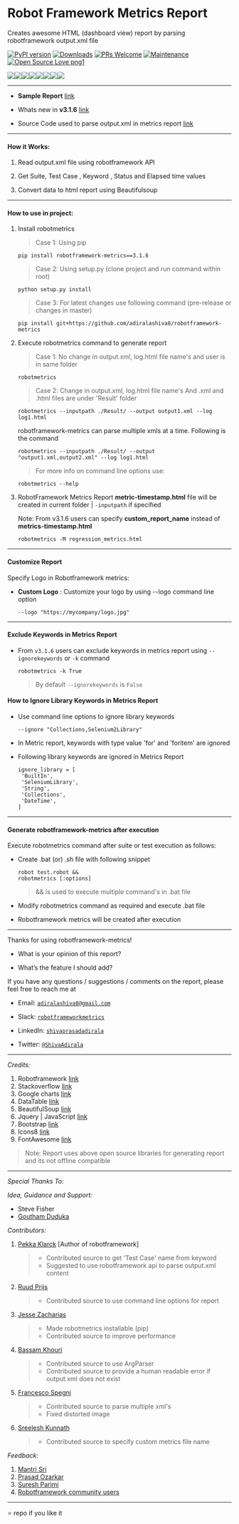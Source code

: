 # Robot Framework Metrics Report

Creates awesome HTML (dashboard view) report by parsing robotframework output.xml file

[![PyPI version](https://badge.fury.io/py/robotframework-metrics.svg)](https://badge.fury.io/py/robotframework-metrics)
[![Downloads](https://pepy.tech/badge/robotframework-metrics)](https://pepy.tech/project/robotframework-metrics)
[![PRs Welcome](https://img.shields.io/badge/PRs-welcome-brightgreen.svg?style=flat-square)](http://makeapullrequest.com)
[![Maintenance](https://img.shields.io/badge/Maintained%3F-yes-green.svg)](https://GitHub.com/Naereen/StrapDown.js/graphs/commit-activity)
[![Open Source Love png1](https://badges.frapsoft.com/os/v1/open-source.png?v=103)](https://github.com/ellerbrock/open-source-badges/)

[![](https://sourcerer.io/fame/adiralashiva8/adiralashiva8/robotframework-metrics/images/0)](https://sourcerer.io/fame/adiralashiva8/adiralashiva8/robotframework-metrics/links/0)[![](https://sourcerer.io/fame/adiralashiva8/adiralashiva8/robotframework-metrics/images/1)](https://sourcerer.io/fame/adiralashiva8/adiralashiva8/robotframework-metrics/links/1)[![](https://sourcerer.io/fame/adiralashiva8/adiralashiva8/robotframework-metrics/images/2)](https://sourcerer.io/fame/adiralashiva8/adiralashiva8/robotframework-metrics/links/2)[![](https://sourcerer.io/fame/adiralashiva8/adiralashiva8/robotframework-metrics/images/3)](https://sourcerer.io/fame/adiralashiva8/adiralashiva8/robotframework-metrics/links/3)[![](https://sourcerer.io/fame/adiralashiva8/adiralashiva8/robotframework-metrics/images/4)](https://sourcerer.io/fame/adiralashiva8/adiralashiva8/robotframework-metrics/links/4)[![](https://sourcerer.io/fame/adiralashiva8/adiralashiva8/robotframework-metrics/images/5)](https://sourcerer.io/fame/adiralashiva8/adiralashiva8/robotframework-metrics/links/5)[![](https://sourcerer.io/fame/adiralashiva8/adiralashiva8/robotframework-metrics/images/6)](https://sourcerer.io/fame/adiralashiva8/adiralashiva8/robotframework-metrics/links/6)[![](https://sourcerer.io/fame/adiralashiva8/adiralashiva8/robotframework-metrics/images/7)](https://sourcerer.io/fame/adiralashiva8/adiralashiva8/robotframework-metrics/links/7)

---
 - __Sample Report__ [link](https://robotmetrics.netlify.com/)

 - Whats new in __v3.1.6__ [link](https://github.com/adiralashiva8/robotframework-metrics/releases/tag/v3.1.6)

 - Source Code used to parse output.xml in metrics report [link](https://adiralashivaprasad.blogspot.com/2019/01/how-to-get-suite-test-and-keyword.html)

---

#### How it Works:

1. Read output.xml file using robotframework API

2. Get Suite, Test Case , Keyword , Status and Elapsed time values

3. Convert data to html report using Beautifulsoup

---

#### How to use in project:

1. Install robotmetrics 

    > Case 1: Using pip
    ```
    pip install robotframework-metrics==3.1.6
    ```
    > Case 2: Using setup.py (clone project and run command within root)
    ```
    python setup.py install
    ```
    > Case 3: For latest changes use following command (pre-release or changes in master)
    ```
    pip install git+https://github.com/adiralashiva8/robotframework-metrics
    ```

2. Execute robotmetrics command to generate report

    > Case 1: No change in output.xml, log.html file name's and user is in same folder
    ```
    robotmetrics
    ```
    > Case 2: Change in output.xml, log.html file name's And .xml and .html files are under 'Result' folder
    ```
    robotmetrics --inputpath ./Result/ --output output1.xml --log log1.html
    ```
    robotframework-metrics can parse multiple xmls at a time. Following is the command
    ```
    robotmetrics --inputpath ./Result/ --output "output1.xml,output2.xml" --log log1.html
    ```

    > For more info on command line options use:

    ```
    robotmetrics --help
    ```

3. RobotFramework Metrics Report __metric-timestamp.html__ file will be created in current folder | `-inputpath` if specified

    Note: From v3.1.6 users can specify __custom_report_name__ instead of __metrics-timestamp.html__
    ```
    robotmetrics -M regression_metrics.html
    ```
---

#### Customize Report

Specify Logo in Robotframework metrics: 

 - __Custom Logo__ : Customize your logo by using --logo command line option

     ```
     --logo "https://mycompany/logo.jpg"
     ```
---

#### Exclude Keywords in Metrics Report

 - From `v3.1.6` users can exclude keywords in metrics report using `--ignorekeywords` or `-k` command

   ```
   robotmetrics -k True
   ```
   > By default `--ignorekeywords` is `False`


#### How to Ignore Library Keywords in Metrics Report

 - Use command line options to ignore library keywords
    ```
    --ignore "Collections,Selenium2Library"
    ```

 - In Metric report, keywords with type value 'for' and 'foritem' are ignored

 - Following library keywords are ignored in Metrics Report
    ```
    ignore_library = [
     'BuiltIn',
     'SeleniumLibrary',
     'String',
     'Collections',
     'DateTime',
    ] 
    ``` 
---

#### Generate robotframework-metrics after execution

Execute robotmetrics command after suite or test execution as follows:

 - Create .bat (or) .sh file with following snippet

    ```
    robot test.robot &&
    robotmetrics [:options]
    ```

    > && is used to execute multiple command's in .bat file

  - Modify robotmetrics command as required and execute .bat file

  - Robotframework metrics will be created after execution

---

Thanks for using robotframework-metrics!

 - What is your opinion of this report?

 - What’s the feature I should add?

If you have any questions / suggestions / comments on the report, please feel free to reach me at

 - Email: <a href="mailto:adiralashiva8@gmail.com?Subject=Robotframework%20Metrics" target="_blank">`adiralashiva8@gmail.com`</a> 

 - Slack: <a href="https://robotframework.slack.com/messages/robotframeworkmetrics" target="_blank">`robotframeworkmetrics`</a>

 - LinkedIn: <a href="https://www.linkedin.com/in/shivaprasadadirala/" target="_blank">`shivaprasadadirala`</a>

 - Twitter: <a href="https://twitter.com/ShivaAdirala" target="_blank">`@ShivaAdirala`</a>

---

*Credits:*

1. Robotframework [link](https://robot-framework.readthedocs.io/en/v3.0.4/autodoc/robot.result.html)
2. Stackoverflow [link](http://stackoverflow.com)
3. Google charts [link](https://developers.google.com/chart/)
4. DataTable [link](https://datatables.net/examples/basic_init/table_sorting.html)
5. BeautifulSoup [link](http://beautiful-soup-4.readthedocs.io)
6. Jquery | JavaScript [link](https://www.jqueryscript.net)
7. Bootstrap [link](http://getbootstrap.com/docs/4.1/examples/dashboard/)
8. Icons8 [link](https://icons8.com/)
9. FontAwesome [link](https://fontawesome.com)

> Note: Report uses above open source libraries for generating report and its not offline compatible

---

*Special Thanks To:*

*Idea, Guidance and Support:*

 - Steve Fisher
 - [Goutham Duduka](https://www.linkedin.com/in/goutham-kumar-duduka-45154718/)


*Contributors:*

1. [Pekka Klarck](https://www.linkedin.com/in/pekkaklarck/) [Author of robotframework]
    > - Contributed source to get 'Test Case' name from keyword 
    > - Suggested to use robotframework api to parse output.xml content 

2. [Ruud Prijs](https://www.linkedin.com/in/ruudprijs/)
    > - Contributed source to use command line options for report

3. [Jesse Zacharias](https://www.linkedin.com/in/jesse-zacharias-7926ba50/)
    > - Made robotmetrics installable (pip)
    > - Contributed source to improve performance

4. [Bassam Khouri](https://www.linkedin.com/in/bassamkhouri/)
    > - Contributed source to use ArgParser
    > - Contributed source to provide a human readable error if output.xml does not exist

5. [Francesco Spegni](https://www.linkedin.com/in/francesco-spegni-34b39b61/)
    > - Contributed source to parse multiple xml's
    > - Fixed distorted image

6. [Sreelesh Kunnath](https://www.linkedin.com/in/kunnathsree/)
    > - Contributed source to specify custom metrics file name


*Feedback:*

1. [Mantri Sri](https://www.linkedin.com/in/mantri-sri-4a0196133/)
2. [Prasad Ozarkar](https://www.linkedin.com/in/prasad-ozarkar-b4a61017/)
3. [Suresh Parimi](https://www.linkedin.com/in/sparimi/)
4. [Robotframework community users](https://groups.google.com/forum/#!forum/robotframework-users)

---

:star: repo if you like it
